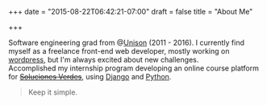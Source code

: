 +++
date = "2015-08-22T06:42:21-07:00"
draft = false
title = "About Me"

+++

Software engineering grad from @[Unison](http://www.uson.mx/) (2011 - 2016). I currently find myself as a freelance front-end web developer, mostly working on [wordpress](https://wordpress.org/), but I'm always excited about new challenges.  
Accomplished my internship program developing an online course platform for ~~[Soluciones Verdes](https://www.solucionesverdes.com.mx/ "Site currently down")~~, using [Django](https://www.djangoproject.com/) and [Python](https://www.python.org/).

> Keep it simple.

<br />